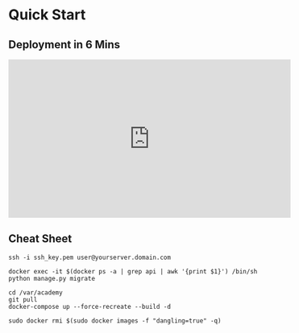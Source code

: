 # Quick Start

## Deployment in 6 Mins

<iframe width="560" height="315"
src="https://www.youtube.com/embed/QFRnuLnEilA" 
frameborder="0" 
allow="accelerometer; autoplay; encrypted-media; gyroscope; picture-in-picture" 
allowfullscreen></iframe>

## Cheat Sheet

```
ssh -i ssh_key.pem user@yourserver.domain.com

docker exec -it $(docker ps -a | grep api | awk '{print $1}') /bin/sh
python manage.py migrate

cd /var/academy
git pull
docker-compose up --force-recreate --build -d

sudo docker rmi $(sudo docker images -f "dangling=true" -q)
```
